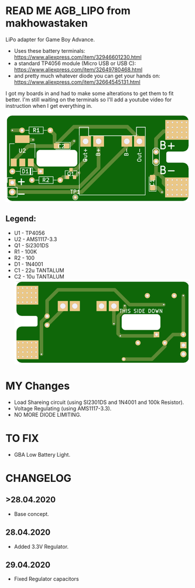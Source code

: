 # READ ME AGB_LIPO from makhowastaken

LiPo adapter for Game Boy Advance.

* Uses these battery terminals: https://www.aliexpress.com/item/32946601230.html
* a standard TP4056 module (Micro USB or USB C): https://www.aliexpress.com/item/32649780468.html
* and pretty much whatever diode you can get your hands on: https://www.aliexpress.com/item/32664545131.html

I got my boards in and had to make some alterations to get them to fit better. I'm still waiting on the terminals so I'll add a youtube video for instruction when I get everything in. 

![front](front.png)
## Legend:
* U1 - TP4056
* U2 - AMS1117-3.3
* Q1 - Si2301DS
* R1 - 100K
* R2 - 100
* D1 - 1N4001
* C1 - 22u TANTALUM
* C2 - 10u TANTALUM
![back](back.png)

# MY Changes

* Load Shareing circuit (using SI2301DS and 1N4001 and 100k Resistor).
* Voltage Regulating (using AMS1117-3.3).
* NO MORE DIODE LIMITING.

# TO FIX
* GBA Low Battery Light.

# CHANGELOG
## >28.04.2020
* Base concept.

## 28.04.2020
* Added 3.3V Regulator.

## 29.04.2020
* Fixed Regulator capacitors
